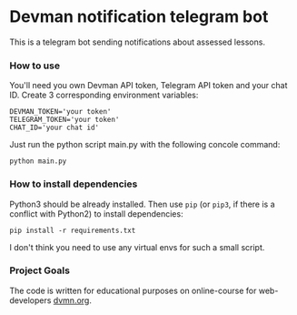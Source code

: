 # Devman notification telegram bot

This is a telegram bot sending notifications about assessed lessons.

### How to use

You'll need you own Devman API token, Telegram API token and your chat ID.
Create 3 corresponding environment variables:
```
DEVMAN_TOKEN='your token'
TELEGRAM_TOKEN='your token'
CHAT_ID='your chat id'
```
Just run the python script main.py with the following concole command:
```
python main.py
```

### How to install dependencies

Python3 should be already installed. 
Then use `pip` (or `pip3`, if there is a conflict with Python2) to install dependencies:
```
pip install -r requirements.txt
```
I don't think you need to use any virtual envs for such a small script.

### Project Goals

The code is written for educational purposes on online-course for web-developers [dvmn.org](https://dvmn.org/).